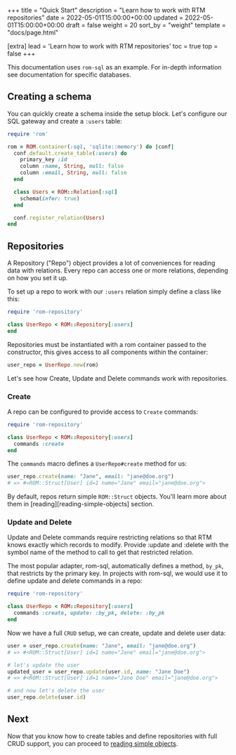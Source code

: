 +++
title = "Quick Start"
description = "Learn how to work with RTM repositories"
date = 2022-05-01T15:00:00+00:00
updated = 2022-05-01T15:00:00+00:00
draft = false
weight = 20
sort_by = "weight"
template = "docs/page.html"

[extra]
lead = 'Learn how to work with RTM repositories'
toc = true
top = false
+++

This documentation uses `rom-sql` as an example. For in-depth information see documentation for specific databases.

## Creating a schema

You can quickly create a schema inside the setup block. Let's configure our SQL gateway and create a `:users` table:

```ruby
require 'rom'

rom = ROM.container(:sql, 'sqlite::memory') do |conf|
  conf.default.create_table(:users) do
    primary_key :id
    column :name, String, null: false
    column :email, String, null: false
  end

  class Users < ROM::Relation[:sql]
    schema(infer: true)
  end

  conf.register_relation(Users)
end
```

## Repositories

A Repository ("Repo") object provides a lot of conveniences for reading data with relations. Every repo can access one or more relations, depending on how you set it up.

To set up a repo to work with our `:users` relation simply define a class like this:

```ruby
require 'rom-repository'

class UserRepo < ROM::Repository[:users]
end
```

Repositories must be instantiated with a rom container passed to the constructor, this gives access to all components within the container:

``` ruby
user_repo = UserRepo.new(rom)
```

Let's see how Create, Update and Delete commands work with repositories.

### Create

A repo can be configured to provide access to `Create` commands:

``` ruby
require 'rom-repository'

class UserRepo < ROM::Repository[:users]
  commands :create
end
```

The `commands` macro defines a `UserRepo#create` method for us:

``` ruby
user_repo.create(name: "Jane", email: "jane@doe.org")
# => #<ROM::Struct[User] id=1 name="Jane" email="jane@doe.org">
```

By default, repos return simple `ROM::Struct` objects. You'll learn more about them in [reading][reading-simple-objects] section.

### Update and Delete

Update and Delete commands require restricting relations so that RTM knows exactly which records to modify. Provide :update and :delete with the symbol name of the method to call to get that restricted relation.

The most popular adapter, rom-sql, automatically defines a method, `by_pk`, that restricts by the primary key. In projects with rom-sql, we would use it to define update and delete commands in a repo:

``` ruby
require 'rom-repository'

class UserRepo < ROM::Repository[:users]
  commands :create, update: :by_pk, delete: :by_pk
end
```

Now we have a full `CRUD` setup, we can create, update and delete user data:

``` ruby
user = user_repo.create(name: "Jane", email: "jane@doe.org")
# => #<ROM::Struct[User] id=1 name="Jane" email="jane@doe.org">

# let's update the user
updated_user = user_repo.update(user.id, name: "Jane Doe")
# => #<ROM::Struct[User] id=1 name="Jane Doe" email="jane@doe.org">

# and now let's delete the user
user_repo.delete(user.id)
```

## Next

Now that you know how to create tables and define repositories with full CRUD support, you can proceed to [reading simple objects](./repositories/reading-simple-objects/).
